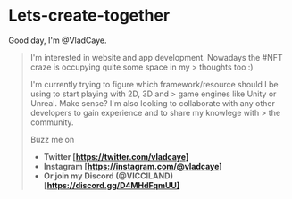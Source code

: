 # Lets-create-together

Good day, I'm @VladCaye.
> I'm interested in website and app development. Nowadays the #NFT craze is occupying quite some space in my > thoughts too :)
> 
> I'm currently trying to figure which framework/resource should I be using to start playing with 2D, 3D and > game engines like Unity or Unreal. Make sense?
> I'm also looking to collaborate with any other developers to gain experience and to share my knowlege with > the community.
> 
> Buzz me on
> - <b>Twitter<b> [https://twitter.com/vladcaye]
> - <b>Instagram</b> [https://instagram.com/@vladcaye]
> - Or join my Discord (@VICCILAND) [https://discord.gg/D4MHdFqmUU]
